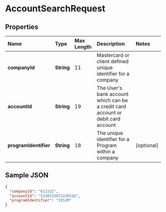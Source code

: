 # AccountSearchRequest

## Properties <a name="properties"></a>

| Name | Type | Max Length | Description | Notes |
| :--- | :--- | :--------- | :---------- | :---- |
| **companyId** | **String** | 11 | Mastercard or client defined unique identifier for a company ||
| **accountId** | **String** | 19 | The User's bank account which can be a credit card account or debit card account ||
| **programIdentifier** | **String** | 18 | The unique identifier for a Program within a company | [optional] |

## Sample JSON

```json
{
  "companyId": "611532",
  "accountId": "5330333671236516",
  "programIdentifier": "ZXSzM"
}
```
